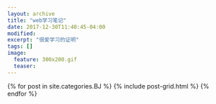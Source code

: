 ```yaml
---
layout: archive
title: "web学习笔记"
date: 2017-12-30T11:40:45-04:00
modified:
excerpt: "很爱学习的证明"
tags: []
image: 
  feature: 300x200.gif
  teaser:
---
```



<div class="tiles">
{% for post in site.categories.BJ %}
  {% include post-grid.html %}
{% endfor %}
</div><!-- /.tiles 把所有categories 有 post-rwd 的列出来-->